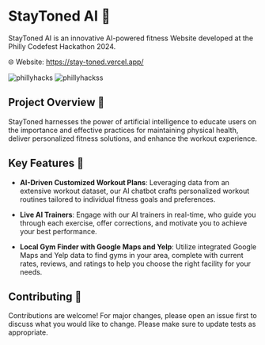 # StayToned AI 💪

StayToned AI is an innovative AI-powered fitness Website developed at the Philly Codefest Hackathon 2024.

🌐 Website: https://stay-toned.vercel.app/ 

![phillyhacks](https://github.com/ihab-elrayah/StayToned/assets/127975319/da330a39-f1cb-4b00-95a9-2b832ab8727a)
![phillyhackss](https://github.com/ihab-elrayah/StayToned/assets/127975319/dcedcf5c-8f28-42f4-b84b-5715455ea351)


## Project Overview 🎒

StayToned harnesses the power of artificial intelligence to educate users on the importance and effective practices for maintaining physical health, deliver personalized fitness solutions, and enhance the workout experience.

## Key Features 🌟 

- **AI-Driven Customized Workout Plans**: Leveraging data from an extensive workout dataset, our AI chatbot crafts personalized workout routines tailored to individual fitness goals and preferences.

- **Live AI Trainers**: Engage with our AI trainers in real-time, who guide you through each exercise, offer corrections, and motivate you to achieve your best performance.

- **Local Gym Finder with Google Maps and Yelp**: Utilize integrated Google Maps and Yelp data to find gyms in your area, complete with current rates, reviews, and ratings to help you choose the right facility for your needs.

## Contributing 🤝
Contributions are welcome! For major changes, please open an issue first to discuss what you would like to change. Please make sure to update tests as appropriate.
